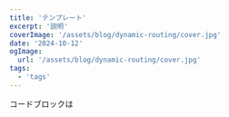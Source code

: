 ```yaml
---
title: 'テンプレート'
excerpt: '説明'
coverImage: '/assets/blog/dynamic-routing/cover.jpg'
date: '2024-10-12'
ogImage:
  url: '/assets/blog/dynamic-routing/cover.jpg'
tags:
  - 'tags'
---
```


コードブロックは
``` text
```